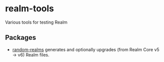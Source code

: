 # realm-tools

Various tools for testing Realm

## Packages

- [random-realms](./packages/random-realms) generates and optionally upgrades (from Realm Core v5 → v6) Realm files.
